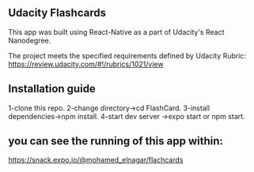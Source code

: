 ## Udacity Flashcards
This app was built using React-Native as a part of Udacity's React Nanodegree.

The project meets the specified requirements defined by Udacity Rubric:
https://review.udacity.com/#!/rubrics/1021/view

## Installation guide
  1-clone this repo.
  2-change directory->cd FlashCard.
  3-install dependencies->npm install.
  4-start dev server ->expo start or npm start.
## you can see the running of this app within:
  https://snack.expo.io/@mohamed_elnagar/flachcards

